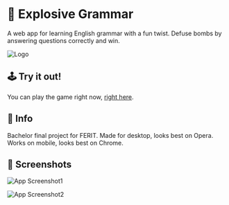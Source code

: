 
# 🧨 Explosive Grammar

A web app for learning English grammar with a fun twist. Defuse bombs by answering questions correctly and win.


![Logo](https://i.imgur.com/qCzQD2f.png)


## 🕹 Try it out!

You can play the game right now, [right here](https://travancicvedran.github.io/ExplosiveGrammar).


## 📃 Info

Bachelor final project for FERIT.
Made for desktop, looks best on Opera.
Works on mobile, looks best on Chrome.


## 📸 Screenshots

![App Screenshot1](https://i.imgur.com/ssbtMM5.png)

![App Screenshot2](https://i.imgur.com/LssoR99.png)
